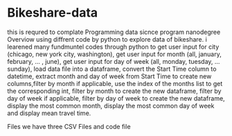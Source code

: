 # Bikeshare-data
this is requred to complate Programming data sicnce program nanodegree 
Overviow 
using diffrent code by python to explore data of bikeshare. i learened many fundmuntel codes through python to get user input for city (chicago, new york city, washington), get user input for month (all, january, february, ... , june), get user input for day of week (all, monday, tuesday, ... sunday), load data file into a dataframe, convert the Start Time column to datetime, extract month and day of week from Start Time to create new columns,filter by month if applicable, use the index of the months list to get the corresponding int, filter by month to create the new dataframe, filter by day of week if applicable, filter by day of week to create the new dataframe, display the most common month, display the most common day of week and  display mean travel time. 

Files
we have three CSV Files and code file 
